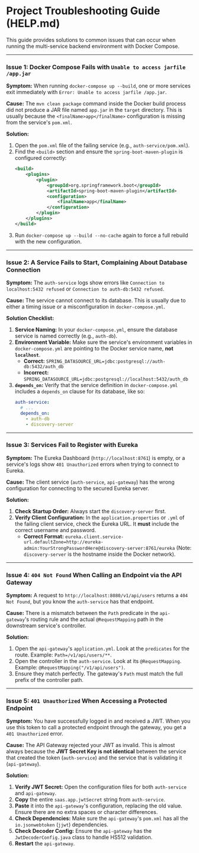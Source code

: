 # Project Troubleshooting Guide (HELP.md)

This guide provides solutions to common issues that can occur when running the multi-service backend environment with Docker Compose.

---

### **Issue 1: Docker Compose Fails with `Unable to access jarfile /app.jar`**

**Symptom:**
When running `docker-compose up --build`, one or more services exit immediately with `Error: Unable to access jarfile /app.jar`.

**Cause:**
The `mvn clean package` command inside the Docker build process did not produce a JAR file named `app.jar` in the `target` directory. This is usually because the `<finalName>app</finalName>` configuration is missing from the service's `pom.xml`.

**Solution:**
1.  Open the `pom.xml` file of the failing service (e.g., `auth-service/pom.xml`).
2.  Find the `<build>` section and ensure the `spring-boot-maven-plugin` is configured correctly:
    ```xml
    <build>
        <plugins>
            <plugin>
                <groupId>org.springframework.boot</groupId>
                <artifactId>spring-boot-maven-plugin</artifactId>
                <configuration>
                    <finalName>app</finalName>
                </configuration>
            </plugin>
        </plugins>
    </build>
    ```
3.  Run `docker-compose up --build --no-cache` again to force a full rebuild with the new configuration.

---

### **Issue 2: A Service Fails to Start, Complaining About Database Connection**

**Symptom:**
The `auth-service` logs show errors like `Connection to localhost:5432 refused` or `Connection to auth-db:5432 refused`.

**Cause:**
The service cannot connect to its database. This is usually due to either a timing issue or a misconfiguration in `docker-compose.yml`.

**Solution Checklist:**
1.  **Service Naming:** In your `docker-compose.yml`, ensure the database service is named correctly (e.g., `auth-db`).
2.  **Environment Variable:** Make sure the service's environment variables in `docker-compose.yml` are pointing to the Docker service name, **not `localhost`**.
    * **Correct:** `SPRING_DATASOURCE_URL=jdbc:postgresql://auth-db:5432/auth_db`
    * **Incorrect:** `SPRING_DATASOURCE_URL=jdbc:postgresql://localhost:5432/auth_db`
3.  **`depends_on`:** Verify that the service definition in `docker-compose.yml` includes a `depends_on` clause for its database, like so:
    ```yaml
    auth-service:
      # ...
      depends_on:
        - auth-db
        - discovery-server
    ```

---

### **Issue 3: Services Fail to Register with Eureka**

**Symptom:**
The Eureka Dashboard (`http://localhost:8761`) is empty, or a service's logs show `401 Unauthorized` errors when trying to connect to Eureka.

**Cause:**
The client service (`auth-service`, `api-gateway`) has the wrong configuration for connecting to the secured Eureka server.

**Solution:**
1.  **Check Startup Order:** Always start the `discovery-server` first.
2.  **Verify Client Configuration:** In the `application.properties` or `.yml` of the failing client service, check the Eureka URL. It **must** include the correct username and password.
    * **Correct Format:** `eureka.client.service-url.defaultZone=http://eureka-admin:YourStrongPasswordHere@discovery-server:8761/eureka` (Note: `discovery-server` is the hostname inside the Docker network).

---

### **Issue 4: `404 Not Found` When Calling an Endpoint via the API Gateway**

**Symptom:**
A request to `http://localhost:8080/v1/api/users` returns a `404 Not Found`, but you know the `auth-service` has that endpoint.

**Cause:**
There is a mismatch between the `Path` predicate in the `api-gateway`'s routing rule and the actual `@RequestMapping` path in the downstream service's controller.

**Solution:**
1.  Open the `api-gateway`'s `application.yml`. Look at the `predicates` for the route. Example: `Path=/v1/api/users/**`.
2.  Open the controller in the `auth-service`. Look at its `@RequestMapping`. Example: `@RequestMapping("/v1/api/users")`.
3.  Ensure they match perfectly. The gateway's `Path` must match the full prefix of the controller path.

---

### **Issue 5: `401 Unauthorized` When Accessing a Protected Endpoint**

**Symptom:**
You have successfully logged in and received a JWT. When you use this token to call a protected endpoint through the gateway, you get a `401 Unauthorized` error.

**Cause:**
The API Gateway rejected your JWT as invalid. This is almost always because the **JWT Secret Key is not identical** between the service that created the token (`auth-service`) and the service that is validating it (`api-gateway`).

**Solution:**
1.  **Verify JWT Secret:** Open the configuration files for both `auth-service` and `api-gateway`.
2.  **Copy** the entire `saas.app.jwtSecret` string from `auth-service`.
3.  **Paste** it into the `api-gateway`'s configuration, replacing the old value. Ensure there are no extra spaces or character differences.
4.  **Check Dependencies:** Make sure the `api-gateway`'s `pom.xml` has all the `io.jsonwebtoken` (`jjwt`) dependencies.
5.  **Check Decoder Config:** Ensure the `api-gateway` has the `JwtDecoderConfig.java` class to handle HS512 validation.
6.  **Restart** the `api-gateway`.
